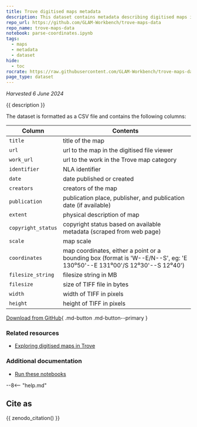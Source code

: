 ```yaml
---
title: Trove digitised maps metadata
description: This dataset contains metadata describing digitised maps in Trove, harvested from the Trove API and other sources.
repo_url: https://github.com/GLAM-Workbench/trove-maps-data
repo_name: trove-maps-data
notebook: parse-coordinates.ipynb
tags:
  - maps
  - metadata
  - dataset
hide:
  - toc
rocrate: https://raw.githubusercontent.com/GLAM-Workbench/trove-maps-data/v1.1/ro-crate-metadata.json
page_type: dataset
---
```


*Harvested 6 June 2024*

{{ description }}

The dataset is formatted as a CSV file and contains the following columns:

| Column | Contents |
|--------|----------|
`title` | title of the map
`url` | url to the map in the digitised file viewer
`work_url` | url to the work in the Trove map category
`identifier` | NLA identifier
`date` | date published or created
`creators` | creators of the map
`publication` | publication place, publisher, and publication date (if available)
`extent` | physical description of map
`copyright_status` | copyright status based on available metadata (scraped from web page)
`scale` | map scale
`coordinates` | map coordinates, either a point or a bounding box (format is 'W--E/N--S', eg: 'E 130⁰50'--E 131⁰00'/S 12⁰30'--S 12⁰40')
`filesize_string` | filesize string in MB
`filesize` | size of TIFF file in bytes
`width` | width of TIFF in pixels
`height` | height of TIFF in pixels

[Download from GitHub](https://raw.githubusercontent.com/GLAM-Workbench/trove-maps-data/main/single_maps.csv){ .md-button .md-button--primary }

### Related resources

* [Exploring digitised maps in Trove](exploring-digitised-maps.md) 

### Additional documentation

* [Run these notebooks](../#run-these-notebooks)

--8<-- "help.md"

## Cite as

{{ zenodo_citation() }}